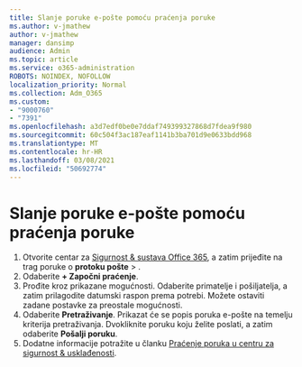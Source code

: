 ```yaml
---
title: Slanje poruke e-pošte pomoću praćenja poruke
ms.author: v-jmathew
author: v-jmathew
manager: dansimp
audience: Admin
ms.topic: article
ms.service: o365-administration
ROBOTS: NOINDEX, NOFOLLOW
localization_priority: Normal
ms.collection: Adm_O365
ms.custom:
- "9000760"
- "7391"
ms.openlocfilehash: a3d7edf0be0e7ddaf749399327868d7fdea9f980
ms.sourcegitcommit: 60c504f3ac187eaf1141b3ba701d9e0633bdd968
ms.translationtype: MT
ms.contentlocale: hr-HR
ms.lasthandoff: 03/08/2021
ms.locfileid: "50692774"
---
```

# <a name="submit-an-email-message-using-message-trace"></a>Slanje poruke e-pošte pomoću praćenja poruke

1. Otvorite centar za [Sigurnost & sustava Office 365](https://go.microsoft.com/fwlink/p/?linkid=2077143), a zatim prijeđite na trag poruke o **protoku pošte**  >  [](https://go.microsoft.com/fwlink/?linkid=2101048).
2. Odaberite **+ Započni praćenje**.
3. Prođite kroz prikazane mogućnosti. Odaberite primatelje i pošiljatelja, a zatim prilagodite datumski raspon prema potrebi. Možete ostaviti zadane postavke za preostale mogućnosti.
4. Odaberite **Pretraživanje**. Prikazat će se popis poruka e-pošte na temelju kriterija pretraživanja. Dvokliknite poruku koju želite poslati, a zatim odaberite **Pošalji poruku**.
5. Dodatne informacije potražite u članku [Praćenje poruka u centru za sigurnost & usklađenosti](https://go.microsoft.com/fwlink/?linkid=2101557).
